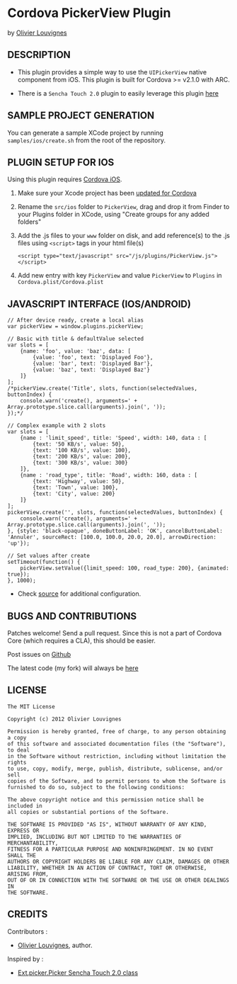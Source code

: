 # Cordova PickerView Plugin #
by [Olivier Louvignes](http://olouv.com)

## DESCRIPTION ##

* This plugin provides a simple way to use the `UIPickerView` native component from iOS. This plugin is built for Cordova >= v2.1.0 with ARC.

* There is a `Sencha Touch 2.0` plugin to easily leverage this plugin [here](https://github.com/mgcrea/sencha-touch-plugins/blob/master/CordovaPicker.js)

## SAMPLE PROJECT GENERATION ##

You can generate a sample XCode project by running `samples/ios/create.sh` from the root of the repository.

## PLUGIN SETUP FOR IOS ##

Using this plugin requires [Cordova iOS](https://github.com/apache/incubator-cordova-ios).

1. Make sure your Xcode project has been [updated for Cordova](https://github.com/apache/incubator-cordova-ios/blob/master/guides/Cordova%20Upgrade%20Guide.md)
2. Rename the `src/ios` folder to `PickerView`, drag and drop it from Finder to your Plugins folder in XCode, using "Create groups for any added folders"
3. Add the .js files to your `www` folder on disk, and add reference(s) to the .js files using `<script>` tags in your html file(s)


    `<script type="text/javascript" src="/js/plugins/PickerView.js"></script>`


4. Add new entry with key `PickerView` and value `PickerView` to `Plugins` in `Cordova.plist/Cordova.plist`

## JAVASCRIPT INTERFACE (IOS/ANDROID) ##

    // After device ready, create a local alias
    var pickerView = window.plugins.pickerView;

    // Basic with title & defaultValue selected
    var slots = [
        {name: 'foo', value: 'baz', data: [
            {value: 'foo', text: 'Displayed Foo'},
            {value: 'bar', text: 'Displayed Bar'},
            {value: 'baz', text: 'Displayed Baz'}
        ]}
    ];
    /*pickerView.create('Title', slots, function(selectedValues, buttonIndex) {
        console.warn('create(), arguments=' + Array.prototype.slice.call(arguments).join(', '));
    });*/

    // Complex example with 2 slots
    var slots = [
        {name : 'limit_speed', title: 'Speed', width: 140, data : [
            {text: '50 KB/s', value: 50},
            {text: '100 KB/s', value: 100},
            {text: '200 KB/s', value: 200},
            {text: '300 KB/s', value: 300}
        ]},
        {name : 'road_type', title: 'Road', width: 160, data : [
            {text: 'Highway', value: 50},
            {text: 'Town', value: 100},
            {text: 'City', value: 200}
        ]}
    ];
    pickerView.create('', slots, function(selectedValues, buttonIndex) {
        console.warn('create(), arguments=' + Array.prototype.slice.call(arguments).join(', '));
    }, {style: 'black-opaque', doneButtonLabel: 'OK', cancelButtonLabel: 'Annuler', sourceRect: [100.0, 100.0, 20.0, 20.0], arrowDirection: 'up'});

    // Set values after create
    setTimeout(function() {
        pickerView.setValue({limit_speed: 100, road_type: 200}, {animated: true});
    }, 1000);

* Check [source](https://github.com/mgcrea/cordova-pickerview/tree/master/www/PickerView.js) for additional configuration.

## BUGS AND CONTRIBUTIONS ##

Patches welcome! Send a pull request. Since this is not a part of Cordova Core (which requires a CLA), this should be easier.

Post issues on [Github](https://github.com/mgcrea/cordova-pickerview/issues)

The latest code (my fork) will always be [here](https://github.com/mgcrea/cordova-pickerview/tree/master)

## LICENSE ##

    The MIT License

    Copyright (c) 2012 Olivier Louvignes

    Permission is hereby granted, free of charge, to any person obtaining a copy
    of this software and associated documentation files (the "Software"), to deal
    in the Software without restriction, including without limitation the rights
    to use, copy, modify, merge, publish, distribute, sublicense, and/or sell
    copies of the Software, and to permit persons to whom the Software is
    furnished to do so, subject to the following conditions:

    The above copyright notice and this permission notice shall be included in
    all copies or substantial portions of the Software.

    THE SOFTWARE IS PROVIDED "AS IS", WITHOUT WARRANTY OF ANY KIND, EXPRESS OR
    IMPLIED, INCLUDING BUT NOT LIMITED TO THE WARRANTIES OF MERCHANTABILITY,
    FITNESS FOR A PARTICULAR PURPOSE AND NONINFRINGEMENT. IN NO EVENT SHALL THE
    AUTHORS OR COPYRIGHT HOLDERS BE LIABLE FOR ANY CLAIM, DAMAGES OR OTHER
    LIABILITY, WHETHER IN AN ACTION OF CONTRACT, TORT OR OTHERWISE, ARISING FROM,
    OUT OF OR IN CONNECTION WITH THE SOFTWARE OR THE USE OR OTHER DEALINGS IN
    THE SOFTWARE.

## CREDITS ##

Contributors :

* [Olivier Louvignes](http://olouv.com), author.

Inspired by :

* [Ext.picker.Picker Sencha Touch 2.0 class](http://docs.sencha.com/touch/2-0/#!/api/Ext.picker.Picker)
